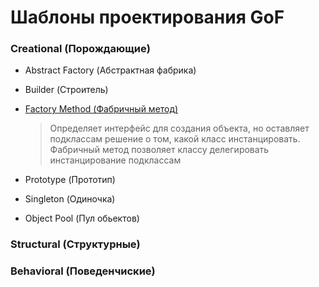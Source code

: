 # Шаблоны проектирования GoF

### Creational (Порождающие)
* Abstract Factory (Абстрактная фабрика)
* Builder (Строитель)
* [Factory Method (Фабричный метод)](Creational/FactoryMethod.md)
  
  > Определяет интерфейс для создания объекта, но оставляет подклассам решение о том, какой класс инстанцировать. Фабричный метод позволяет классу делегировать инстанцирование подклассам
  
* Prototype (Прототип)
* Singleton (Одиночка)
* Object Pool (Пул обьектов)

### Structural (Структурные)

### Behavioral (Поведенчиские)